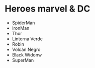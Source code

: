 # Heroes marvel & DC

- SpiderMan
- IronMan
- Thor
- Linterna Verde
- Robin
- Volcán Negro
- Black Widonw
- SuperMan
